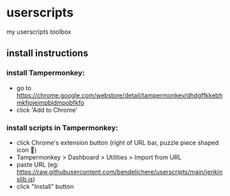 # userscripts
my userscripts toolbox

## install instructions

### install Tampermonkey:
- go to https://chrome.google.com/webstore/detail/tampermonkey/dhdgffkkebhmkfjojejmpbldmpobfkfo
- click 'Add to Chrome'

### install scripts in Tampermonkey:
- click Chrome's extension button (right of URL bar, puzzle piece shaped icon 🧩)
- Tampermonkey > Dashboard > Utilities > Import from URL
- paste URL (eg: https://raw.githubusercontent.com/bendelichere/userscripts/main/jenkinslib.js)
- click "Install" button
